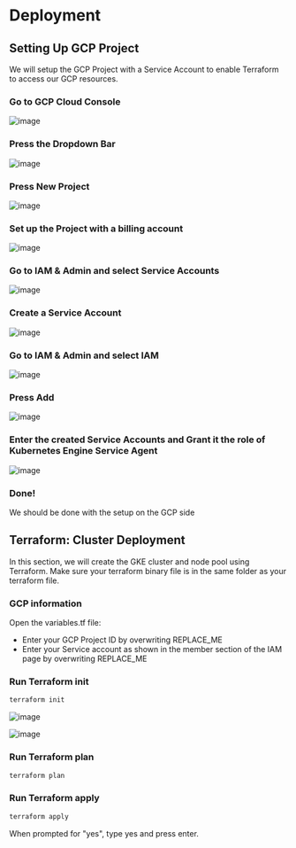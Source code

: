 # Deployment

## Setting Up GCP Project

We will setup the GCP Project with a Service Account to enable Terraform to access our GCP resources.

### Go to GCP Cloud Console

![image](https://user-images.githubusercontent.com/59161665/113643275-91eced00-9647-11eb-8c69-2fc775bf2269.png)

### Press the Dropdown Bar

![image](https://user-images.githubusercontent.com/59161665/113643532-28211300-9648-11eb-860c-0a8798b65593.png)

### Press New Project 

![image](https://user-images.githubusercontent.com/59161665/113643590-45ee7800-9648-11eb-9679-f5424d90696f.png)

### Set up the Project with a billing account

![image](https://user-images.githubusercontent.com/59161665/113643736-91a12180-9648-11eb-8480-10794049325e.png)

### Go to IAM & Admin and select Service Accounts

![image](https://user-images.githubusercontent.com/59161665/113645531-aaabd180-964c-11eb-9374-015a2bbd3468.png)

### Create a Service Account

![image](https://user-images.githubusercontent.com/59161665/113645673-ee9ed680-964c-11eb-8e58-3bb5f958ce23.png)

### Go to IAM & Admin and select IAM

![image](https://user-images.githubusercontent.com/59161665/113645783-27d74680-964d-11eb-9fc5-3ebba5191899.png)

### Press Add

![image](https://user-images.githubusercontent.com/59161665/113645839-43dae800-964d-11eb-8f89-d71639ce6864.png)

### Enter the created Service Accounts and Grant it the role of Kubernetes Engine Service Agent

![image](https://user-images.githubusercontent.com/59161665/113645946-6ff66900-964d-11eb-879f-72e094ef6003.png)

### Done!

We should be done with the setup on the GCP side 

## Terraform: Cluster Deployment

In this section, we will create the GKE cluster and node pool using Terraform.
Make sure your terraform binary file is in the same folder as your terraform file.

### GCP information

Open the variables.tf file:
* Enter your GCP Project ID by overwriting REPLACE_ME 
* Enter your Service account as shown in the member section of the IAM page by overwriting REPLACE_ME

### Run Terraform init

``` bash
terraform init
```

![image](https://user-images.githubusercontent.com/59161665/113648055-99b18f00-9651-11eb-837b-0c50458f790c.png)

![image](https://user-images.githubusercontent.com/59161665/113648095-a9c96e80-9651-11eb-97cd-ae15009b65a6.png)

### Run Terraform plan

``` bash
terraform plan
```

### Run Terraform apply

``` bash
terraform apply
```

When prompted for "yes", type yes and press enter.







